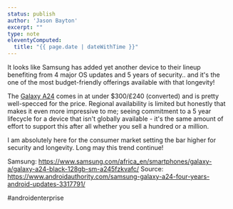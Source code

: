 ```yaml
---
status: publish
author: 'Jason Bayton'
excerpt: ""
type: note
eleventyComputed:
  title: "{{ page.date | dateWithTime }}"
---
```

It looks like Samsung has added yet another device to their lineup benefiting from 4 major OS updates and 5 years of security.. and it's the one of the most budget-friendly offerings available with that longevity!

The [Galaxy A24](https://www.samsung.com/africa_en/smartphones/galaxy-a/galaxy-a24-black-128gb-sm-a245fzkvafc/) comes in at under $300/£240 (converted) and is pretty well-specced for the price. Regional availability is limited but honestly that makes it even more impressive to me; seeing commitment to a 5 year lifecycle for a device that isn't globally available - it's the same amount of effort to support this after all whether you sell a hundred or a million.

I am absolutely here for the consumer market setting the bar higher for security and longevity. Long may this trend continue!

Samsung: https://www.samsung.com/africa_en/smartphones/galaxy-a/galaxy-a24-black-128gb-sm-a245fzkvafc/
Source: https://www.androidauthority.com/samsung-galaxy-a24-four-years-android-updates-3317791/

#androidenterprise
